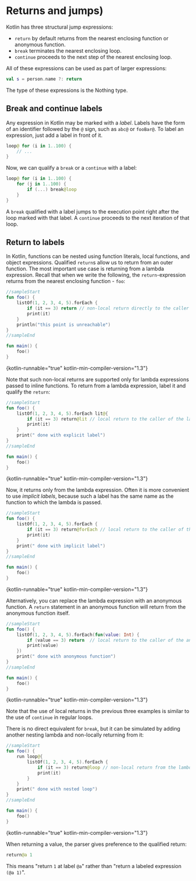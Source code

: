 # Returns and jumps)

Kotlin has three structural jump expressions:

* `return` by default returns from the nearest enclosing function or anonymous function.
* `break` terminates the nearest enclosing loop.
* `continue` proceeds to the next step of the nearest enclosing loop.

All of these expressions can be used as part of larger expressions:

```kotlin
val s = person.name ?: return
```

The type of these expressions is the Nothing type.

## Break and continue labels

Any expression in Kotlin may be marked with a _label_.
Labels have the form of an identifier followed by the `@` sign, such as `abc@` or `fooBar@`.
To label an expression, just add a label in front of it.

```kotlin
loop@ for (i in 1..100) {
    // ...
}
```

Now, we can qualify a `break` or a `continue` with a label:

```kotlin
loop@ for (i in 1..100) {
    for (j in 1..100) {
        if (...) break@loop
    }
}
```

A `break` qualified with a label jumps to the execution point right after the loop marked with that label.
A `continue` proceeds to the next iteration of that loop.

## Return to labels

In Kotlin, functions can be nested using function literals, local functions, and object expressions.
Qualified `return`s allow us to return from an outer function.
The most important use case is returning from a lambda expression. Recall that when we write the following,
the `return`-expression returns from the nearest enclosing function - `foo`:

```kotlin
//sampleStart
fun foo() {
    listOf(1, 2, 3, 4, 5).forEach {
        if (it == 3) return // non-local return directly to the caller of foo()
        print(it)
    }
    println("this point is unreachable")
}
//sampleEnd

fun main() {
    foo()
}
```
{kotlin-runnable="true" kotlin-min-compiler-version="1.3"}

Note that such non-local returns are supported only for lambda expressions passed to inline functions.
To return from a lambda expression, label it and qualify the `return`:

```kotlin
//sampleStart
fun foo() {
    listOf(1, 2, 3, 4, 5).forEach lit@{
        if (it == 3) return@lit // local return to the caller of the lambda - the forEach loop
        print(it)
    }
    print(" done with explicit label")
}
//sampleEnd

fun main() {
    foo()
}
```
{kotlin-runnable="true" kotlin-min-compiler-version="1.3"}

Now, it returns only from the lambda expression. Often it is more convenient to use _implicit labels_, because such a label
has the same name as the function to which the lambda is passed.

```kotlin
//sampleStart
fun foo() {
    listOf(1, 2, 3, 4, 5).forEach {
        if (it == 3) return@forEach // local return to the caller of the lambda - the forEach loop
        print(it)
    }
    print(" done with implicit label")
}
//sampleEnd

fun main() {
    foo()
}
```
{kotlin-runnable="true" kotlin-min-compiler-version="1.3"}

Alternatively, you can replace the lambda expression with an anonymous function.
A `return` statement in an anonymous function will return from the anonymous function itself.

```kotlin
//sampleStart
fun foo() {
    listOf(1, 2, 3, 4, 5).forEach(fun(value: Int) {
        if (value == 3) return  // local return to the caller of the anonymous function - the forEach loop
        print(value)
    })
    print(" done with anonymous function")
}
//sampleEnd

fun main() {
    foo()
}
```
{kotlin-runnable="true" kotlin-min-compiler-version="1.3"}

Note that the use of local returns in the previous three examples is similar to the use of `continue` in regular loops.

There is no direct equivalent for `break`, but it can be simulated by adding another nesting lambda and non-locally returning from it:

```kotlin
//sampleStart
fun foo() {
    run loop@{
        listOf(1, 2, 3, 4, 5).forEach {
            if (it == 3) return@loop // non-local return from the lambda passed to run
            print(it)
        }
    }
    print(" done with nested loop")
}
//sampleEnd

fun main() {
    foo()
}
```
{kotlin-runnable="true" kotlin-min-compiler-version="1.3"}

When returning a value, the parser gives preference to the qualified return:

```kotlin
return@a 1
```

This means "return `1` at label `@a`" rather than "return a labeled expression `(@a 1)`".
